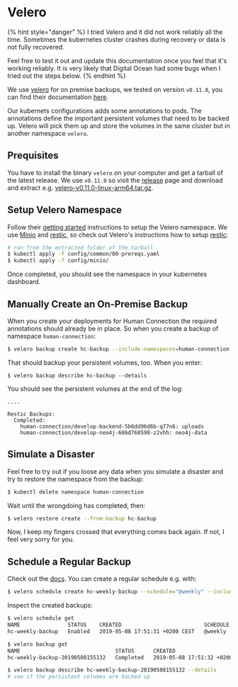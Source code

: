# Velero

{% hint style="danger" %}
I tried Velero and it did not work reliably all the time. Sometimes the
kubernetes cluster crashes during recovery or data is not fully recovered.

Feel free to test it out and update this documentation once you feel that it's
working reliably. It is very likely that Digital Ocean had some bugs when I
tried out the steps below.
{% endhint %}

We use [velero](https://github.com/heptio/velero) for on premise backups, we
tested on version `v0.11.0`, you can find their
documentation [here](https://heptio.github.io/velero/v0.11.0/).

Our kubernets configurations adds some annotations to pods. The annotations
define the important persistent volumes that need to be backed up. Velero will
pick them up and store the volumes in the same cluster but in another namespace
`velero`.

## Prequisites

You have to install the binary `velero` on your computer and get a tarball of
the latest release. We use `v0.11.0` so visit the
[release](https://github.com/heptio/velero/releases/tag/v0.11.0) page and
download and extract e.g. [velero-v0.11.0-linux-arm64.tar.gz](https://github.com/heptio/velero/releases/download/v0.11.0/velero-v0.11.0-linux-amd64.tar.gz).


## Setup Velero Namespace

Follow their [getting started](https://heptio.github.io/velero/v0.11.0/get-started)
instructions to setup the Velero namespace. We use
[Minio](https://docs.min.io/docs/deploy-minio-on-kubernetes) and
[restic](https://github.com/restic/restic), so check out Velero's instructions
how to setup [restic](https://heptio.github.io/velero/v0.11.0/restic):

```sh
# run from the extracted folder of the tarball
$ kubectl apply -f config/common/00-prereqs.yaml
$ kubectl apply -f config/minio/
```

Once completed, you should see the namespace in your kubernetes dashboard.

## Manually Create an On-Premise Backup

When you create your deployments for Human Connection the required annotations
should already be in place. So when you create a backup of namespace
`human-connection`:

```sh
$ velero backup create hc-backup --include-namespaces=human-connection
```

That should backup your persistent volumes, too. When you enter:

```
$ velero backup describe hc-backup --details
```

You should see the persistent volumes at the end of the log:

```
....

Restic Backups:
  Completed:
    human-connection/develop-backend-5b6dd96d6b-q77n6: uploads
    human-connection/develop-neo4j-686d768598-z2vhh: neo4j-data
```

## Simulate a Disaster

Feel free to try out if you loose any data when you simulate a disaster and try
to restore the namespace from the backup:

```sh
$ kubectl delete namespace human-connection
```

Wait until the wrongdoing has completed, then:
```sh
$ velero restore create --from-backup hc-backup
```

Now, I keep my fingers crossed that everything comes back again. If not, I feel
very sorry for you.


## Schedule a Regular Backup

Check out the [docs](https://heptio.github.io/velero/v0.11.0/get-started). You
can create a regular schedule e.g. with:

```sh
$ velero schedule create hc-weekly-backup --schedule="@weekly" --include-namespaces=human-connection
```

Inspect the created backups:

```sh
$ velero schedule get
NAME               STATUS    CREATED                          SCHEDULE   BACKUP TTL   LAST BACKUP   SELECTOR
hc-weekly-backup   Enabled   2019-05-08 17:51:31 +0200 CEST   @weekly    720h0m0s     6s ago        <none> 

$ velero backup get
NAME                              STATUS      CREATED                          EXPIRES   STORAGE LOCATION   SELECTOR
hc-weekly-backup-20190508155132   Completed   2019-05-08 17:51:32 +0200 CEST   29d       default            <none>

$ velero backup describe hc-weekly-backup-20190508155132 --details
# see if the persistent volumes are backed up
```
